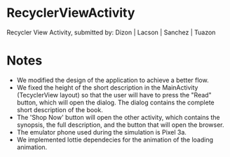 # RecyclerViewActivity
Recycler View Activity, submitted by: Dizon | Lacson | Sanchez | Tuazon

# Notes
- We modified the design of the application to achieve a better flow.
- We fixed the height of the short description in the MainActivity (TecyclerView layout) so that the user will have to press the "Read" button, which will open the dialog. The dialog contains the complete short description of the book.
- The 'Shop Now' button will open the other activity, which contains the synopsis, the full description, and the button that will open the browser.
- The emulator phone used during the simulation is Pixel 3a.
- We implemented lottie dependecies for the animation of the loading animation.
